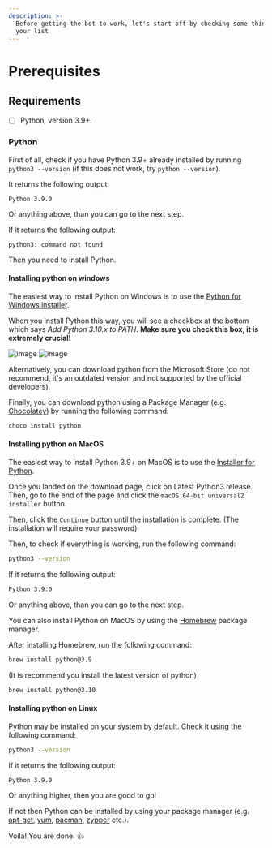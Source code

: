 ```yaml
---
description: >-
  Before getting the bot to work, let's start off by checking some things from
  your list
---
```


# Prerequisites

## Requirements

* [ ] Python, version 3.9+.

### Python

First of all, check if you have Python 3.9+ already installed by running `python3 --version` (if this does not work, try `python --version`).

It returns the following output:

```shell
Python 3.9.0
```

Or anything above, than you can go to the next step.

If it returns the following output:

```shell
python3: command not found
```

Then you need to install Python.

#### Installing python on windows

The easiest way to install Python on Windows is to use the [Python for Windows installer](https://www.python.org/downloads/windows/).

When you install Python this way, you will see a checkbox at the bottom which says _Add Python 3.10.x to PATH._ **Make sure you check this box, it is extremely crucial!**

![image](<.gitbook/assets/image (2) (1).png>) ![image](<.gitbook/assets/image (4).png>)

Alternatively, you can download python from the Microsoft Store (do not recommend, it's an outdated version and not supported by the official developers).

Finally, you can download python using a Package Manager (e.g. [Chocolatey](https://chocolatey.org/)) by running the following command:

```powershell
choco install python
```

#### Installing python on MacOS

The easiest way to install Python 3.9+ on MacOS is to use the [Installer for Python](https://www.python.org/downloads/mac-osx/).

Once you landed on the download page, click on Latest Python3 release. Then, go to the end of the page and click the `macOS 64-bit universal2 installer` button.

Then, click the `Continue` button until the installation is complete. (The installation will require your password)

Then, to check if everything is working, run the following command:

```zsh
python3 --version
```

If it returns the following output:

```zsh
Python 3.9.0
```

Or anything above, than you can go to the next step.

You can also install Python on MacOS by using the [Homebrew](https://brew.sh/) package manager.

After installing Homebrew, run the following command:

```zsh
brew install python@3.9
```

(It is recommend you install the latest version of python)

```zsh
brew install python@3.10
```

#### Installing python on Linux

Python may be installed on your system by default. Check it using the following command:

```bash
python3 --version
```

If it returns the following output:

```bash
Python 3.9.0
```

Or anything higher, then you are good to go!

If not then Python can be installed by using your package manager (e.g. [apt-get](https://www.debian.org/), [yum](https://www.yum.com/), [pacman](https://www.archlinux.org/), [zypper](https://www.opensuse.org/) etc.).

Voila! You are done. 👍
